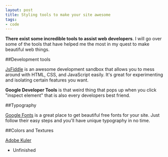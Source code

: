 ```yaml
---
layout: post
title: Styling tools to make your site awesome
tags:
- code
---
```


**There exist some incredible tools to assist web developers**. I will go over some of the tools that have helped me the most in my quest to make beautiful web things.

##Development tools

[JsFiddle](http://jsfiddle.net) is an awesome development sandbox that allows you to mess around with HTML, CSS, and JavaScript easily. It's great for experimenting and isolating certain features you want.

**Google Developer Tools** is that weird thing that pops up when you click "inspect element" that is also every developers best friend. 

##Typography

[Google Fonts](http://google.com/fonts) is a great place to get beautiful free fonts for your site. Just follow their easy steps and you'll have unique typography in no time.

##Colors and Textures

[Adobe Kuler](https://color.adobe.com/explore/most-popular/?time=all)

* Unfinished

